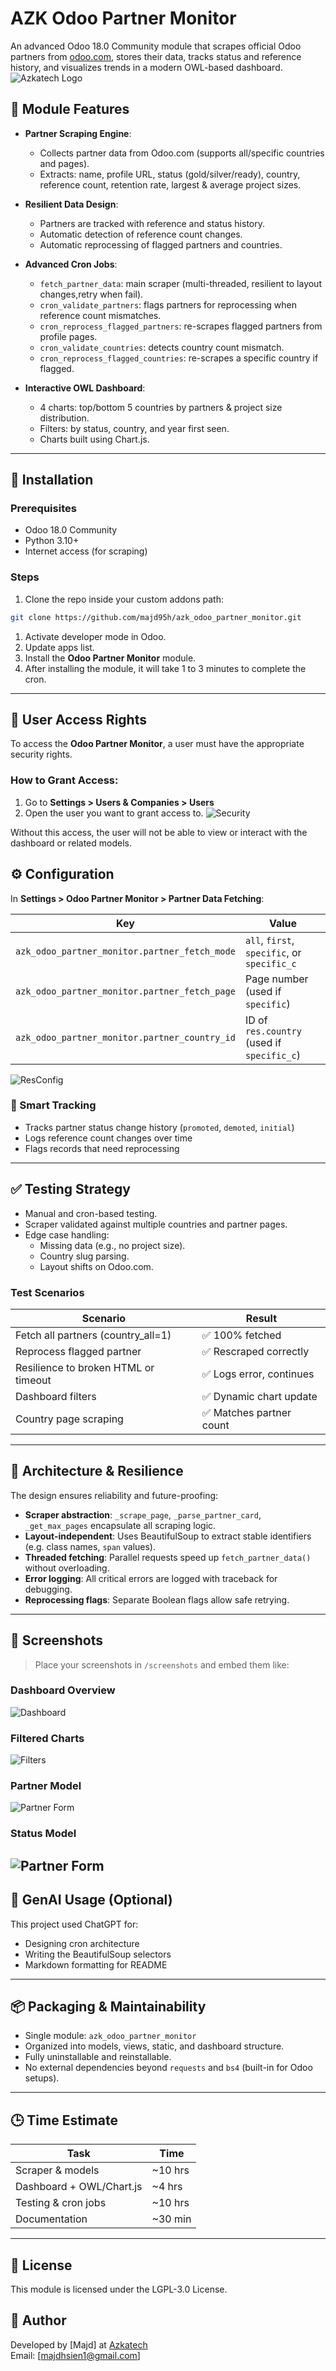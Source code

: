 # AZK Odoo Partner Monitor

An advanced Odoo 18.0 Community module that scrapes official Odoo partners from [odoo.com](https://www.odoo.com/partners), stores their data, tracks status and reference history, and visualizes trends in a modern OWL-based dashboard.
![Azkatech Logo](static/img/Azkatech-Logo-with-Transparent-Background-Wide-1024x211.webp)

## 🚀 Module Features

- **Partner Scraping Engine**:
  - Collects partner data from Odoo.com (supports all/specific countries and pages).
  - Extracts: name, profile URL, status (gold/silver/ready), country, reference count, retention rate, largest & average project sizes.

- **Resilient Data Design**:
  - Partners are tracked with reference and status history.
  - Automatic detection of reference count changes.
  - Automatic reprocessing of flagged partners and countries.

- **Advanced Cron Jobs**:
  - `fetch_partner_data`: main scraper (multi-threaded, resilient to layout changes,retry when fail).
  - `cron_validate_partners`: flags partners for reprocessing when reference count mismatches.
  - `cron_reprocess_flagged_partners`: re-scrapes flagged partners from profile pages.
  - `cron_validate_countries`: detects country count mismatch.
  - `cron_reprocess_flagged_countries`: re-scrapes a specific country if flagged.

- **Interactive OWL Dashboard**:
  - 4 charts: top/bottom 5 countries by partners & project size distribution.
  - Filters: by status, country, and year first seen.
  - Charts built using Chart.js.

---

## 🧩 Installation

### Prerequisites

- Odoo 18.0 Community
- Python 3.10+
- Internet access (for scraping)

### Steps

1. Clone the repo inside your custom addons path:

```bash
git clone https://github.com/majd95h/azk_odoo_partner_monitor.git
```

1. Activate developer mode in Odoo.
2. Update apps list.
3. Install the **Odoo Partner Monitor** module.
4. After installing the module, it will take 1 to 3 minutes to complete the cron.

---
## 🔐 User Access Rights

To access the **Odoo Partner Monitor**, a user must have the appropriate security rights.

### How to Grant Access:

1. Go to **Settings > Users & Companies > Users**
2. Open the user you want to grant access to.
![Security](static/img/security.PNG)

Without this access, the user will not be able to view or interact with the dashboard or related models.
## ⚙️ Configuration

In **Settings > Odoo Partner Monitor > Partner Data Fetching**:

| Key | Value |
|-----|-------|
| `azk_odoo_partner_monitor.partner_fetch_mode` | `all`, `first`, `specific`, or `specific_c` |
| `azk_odoo_partner_monitor.partner_fetch_page` | Page number (used if `specific`) |
| `azk_odoo_partner_monitor.partner_country_id` | ID of `res.country` (used if `specific_c`) |

![ResConfig](static/img/res_config_settings.png)

### 🧠 Smart Tracking
- Tracks partner status change history (`promoted`, `demoted`, `initial`)
- Logs reference count changes over time
- Flags records that need reprocessing

---

## ✅ Testing Strategy

- Manual and cron-based testing.
- Scraper validated against multiple countries and partner pages.
- Edge case handling:
  - Missing data (e.g., no project size).
  - Country slug parsing.
  - Layout shifts on Odoo.com.

### Test Scenarios

| Scenario | Result |
|----------|--------|
| Fetch all partners (country_all=1) | ✅ 100% fetched |
| Reprocess flagged partner | ✅ Rescraped correctly |
| Resilience to broken HTML or timeout | ✅ Logs error, continues |
| Dashboard filters | ✅ Dynamic chart update |
| Country page scraping | ✅ Matches partner count |

---

## 🧱 Architecture & Resilience

The design ensures reliability and future-proofing:

- **Scraper abstraction**: `_scrape_page`, `_parse_partner_card`, `_get_max_pages` encapsulate all scraping logic.
- **Layout-independent**: Uses BeautifulSoup to extract stable identifiers (e.g. class names, `span` values).
- **Threaded fetching**: Parallel requests speed up `fetch_partner_data()` without overloading.
- **Error logging**: All critical errors are logged with traceback for debugging.
- **Reprocessing flags**: Separate Boolean flags allow safe retrying.

---

## 📸 Screenshots

> Place your screenshots in `/screenshots` and embed them like:

### Dashboard Overview

![Dashboard](static/img/dashboard.png)

### Filtered Charts

![Filters](static/img/filtered_dashboard.png)

### Partner Model

![Partner Form](static/img/partner_form.png)

### Status Model

![Partner Form](static/img/status_history_form.png)
---

## 🤖 GenAI Usage (Optional)

This project used ChatGPT for:

- Designing cron architecture
- Writing the BeautifulSoup selectors
- Markdown formatting for README


---

## 📦 Packaging & Maintainability

- Single module: `azk_odoo_partner_monitor`
- Organized into models, views, static, and dashboard structure.
- Fully uninstallable and reinstallable.
- No external dependencies beyond `requests` and `bs4` (built-in for Odoo setups).

---

## 🕒 Time Estimate

| Task | Time    |
|------|---------|
| Scraper & models | ~10 hrs |
| Dashboard + OWL/Chart.js | ~4 hrs  |
| Testing & cron jobs | ~10 hrs  |
| Documentation | ~30 min |

---

## 📄 License

This module is licensed under the LGPL-3.0 License.

## 👥 Author

Developed by [Majd] at [Azkatech](https://www.azkatech.com)  
Email: [majdhsien1@gmail.com]